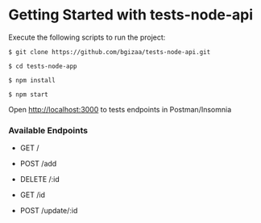 # Getting Started with tests-node-api


Execute the following scripts to run the project:

```
$ git clone https://github.com/bgizaa/tests-node-api.git
```

```
$ cd tests-node-app
```

```
$ npm install
```

```
$ npm start
```


Open [http://localhost:3000](http://localhost:3000) to tests endpoints in Postman/Insomnia

### Available Endpoints


 - GET /

 - POST /add

 - DELETE /:id

 - GET /id

 - POST /update/:id
